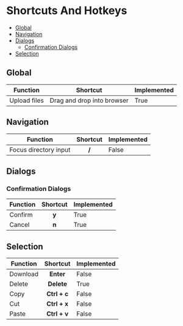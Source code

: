 # Shortcuts And Hotkeys
* [Global](#global)
* [Navigation](#nagivation)
* [Dialogs](#dialogs)
  * [Confirmation Dialogs](#confirmation-dialogs)
* [Selection](#selection)

## Global
| Function | Shortcut | Implemented |
| -------- | :------: | ----------- |
| Upload files | Drag and drop into browser | True |

## Navigation
| Function | Shortcut | Implemented |
| -------- | :------: | ----------- |
| Focus directory input | **/** | False |

## Dialogs
### Confirmation Dialogs
| Function | Shortcut | Implemented |
| -------- | :------: | ----------- |
| Confirm | **y** | True |
| Cancel | **n** | True |

## Selection
| Function | Shortcut | Implemented |
| -------- | :------: | ----------- |
| Download | **Enter** | False |
| Delete | **Delete** | True |
| Copy | **Ctrl + c** | False |
| Cut | **Ctrl + x** | False |
| Paste | **Ctrl + v** | False|